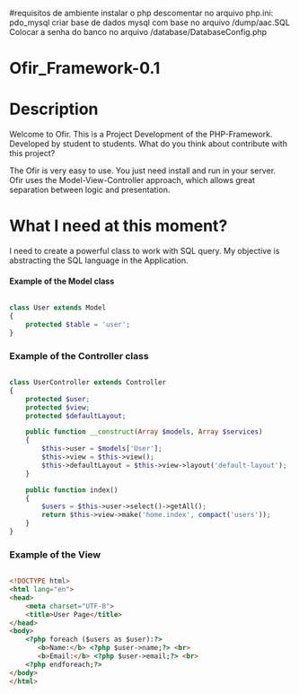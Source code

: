 #requisitos de ambiente
instalar o php
descomentar no arquivo php.ini: pdo_mysql
criar base de dados mysql com base no arquivo /dump/aac.SQL
Colocar a senha do banco no arquivo /database/DatabaseConfig.php

# Ofir_Framework-0.1

# Description

Welcome to Ofir. This is a Project Development of the PHP-Framework. Developed by student to students. What do you think about contribute with this project?

<p>
The Ofir is very easy to use. You just need install and run in your server. <br>
Ofir uses the Model-View-Controller approach, which allows great separation between logic and presentation. 
</p>

# What I need at this moment?

I need to create a powerful class to work with SQL query. My objective is abstracting the SQL language in the Application.

<h4>Example of the Model class</h4>

```php

class User extends Model
{
    protected $table = 'user';
}

```

<h3>Example of the Controller class</h3>

```php

class UserController extends Controller 
{
    protected $user;
    protected $view;
    protected $defaultLayout;

    public function __construct(Array $models, Array $services)
    {
        $this->user = $models['User'];
        $this->view = $this->view();
        $this->defaultLayout = $this->view->layout('default-layout');
    }

    public function index()
    {
        $users = $this->user->select()->getAll();
        return $this->view->make('home.index', compact('users'));
    }
}

```

<h3>Example of the View</h3>

```html

<!DOCTYPE html>
<html lang="en">
<head>
    <meta charset="UTF-8">
    <title>User Page</title>
</head>
<body>
    <?php foreach ($users as $user):?>
       <b>Name:</b> <?php $user->name;?> <br>
       <b>Email:</b> <?php $user->email;?> <br>
    <?php endforeach;?>
</body>
</html>

```
